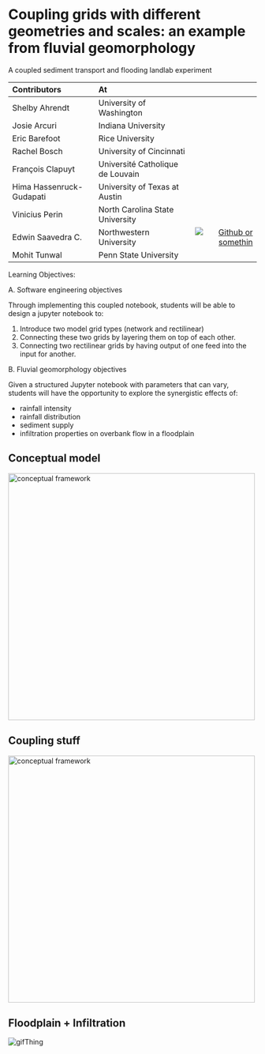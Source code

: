 # Coupling grids with different geometries and scales: an example from fluvial geomorphology
A coupled sediment transport and flooding landlab experiment

|Contributors|At| |
|:--|:--|--:|
|Shelby Ahrendt|University of Washington| |
|Josie Arcuri|Indiana University| |
|Eric Barefoot|Rice University| |
|Rachel Bosch|University of Cincinnati| |
|François Clapuyt|Université Catholique de Louvain| |
|Hima Hassenruck-Gudapati| University of Texas at Austin| |
|Vinicius Perin|North Carolina State University| |
|Edwin Saavedra C.| Northwestern University | [![Github or somethin](https://img.shields.io/badge/LINK-Somewhere-4F2582.svg)](https:///)|
|Mohit Tunwal|Penn State University| |

Learning Objectives:

A. Software engineering objectives

Through implementing this coupled notebook, students will be able to design a jupyter notebook to:

1. Introduce two model grid types (network and rectilinear)
2. Connecting these two grids by layering them on top of each other.
3. Connecting two rectilinear grids by having output of one feed into the input for another.

B. Fluvial geomorphology objectives

Given a structured Jupyter notebook with parameters that can vary, students will have the opportunity to explore the synergistic effects of:

- rainfall intensity
- rainfall distribution
- sediment supply
- infiltration properties on overbank flow in a floodplain



## **Conceptual model**
<img src="https://i.imgur.com/jS8EqiI.jpg" alt="conceptual framework" width="500"/> 

## **Coupling stuff**
<img src="https://i.imgur.com/ty6NZyi.jpg" alt="conceptual framework" width="500"/>

## **Floodplain + Infiltration**
![gifThing](sample_output/animation.gif?raw=true)
